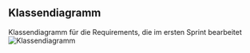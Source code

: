 ## Klassendiagramm
Klassendiagramm für die Requirements, die im ersten Sprint bearbeitet 
![Klassendiagramm](docs/KlassenDiagramm.png)
